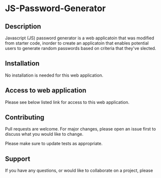 # JS-Password-Generator

## Description

Javascript (JS) password generator is a web applicatoin that was modified from starter code, inorder to create an applicatoin that enables potential users to generate random passwords based on criteria that they've slected.


## Installation

No installation is needed for this web application. 

## Access to web application

Please see below listed link for access to this web application.

## Contributing

Pull requests are welcome. For major changes, please open an issue first to discuss what you would like to change.

Please make sure to update tests as appropriate.

## Support

If you have any questions, or would like to collaborate on a project, please

